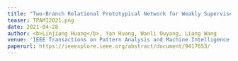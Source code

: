 ```yaml
---
title: "Two-Branch Relational Prototypical Network for Weakly Supervised Temporal Action Localization"
teaser: TPAMI2021.png
date: 2021-04-28
author: <b>Linjiang Huang</b>, Yan Huang, Wanli Ouyang, Liang Wang
venue: 'IEEE Transactions on Pattern Analysis and Machine Intelligence (TPAMI)'
paperurl: https://ieeexplore.ieee.org/abstract/document/9417653/
---
```

